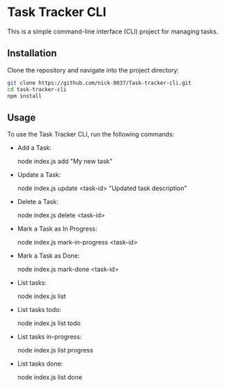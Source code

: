 # Task Tracker CLI

This is a simple command-line interface (CLI) project for managing tasks.

## Installation

Clone the repository and navigate into the project directory:

```bash
git clone https://github.com/nick-0037/Task-tracker-cli.git
cd task-tracker-cli
npm install
```

## Usage

To use the Task Tracker CLI, run the following commands:

- Add a Task:

  node index.js add "My new task"

- Update a Task:

  node index.js update \<task-id\> "Updated task description"

- Delete a Task:

  node index.js delete \<task-id\>

- Mark a Task as In Progress:

  node index.js mark-in-progress \<task-id\>

- Mark a Task as Done:

  node index.js mark-done \<task-id\>

- List tasks:

  node index.js list

- List tasks todo:

  node index.js list todo

- List tasks in-progress:

  node index.js list progress

- List tasks done:

  node index.js list done
